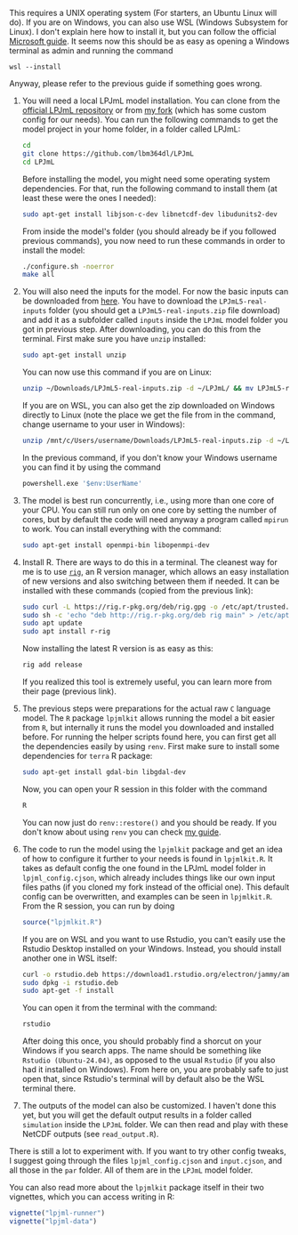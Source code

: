 This requires a UNIX operating system (For starters, an Ubuntu Linux will do).
If you are on Windows, you can also use WSL (Windows Subsystem for Linux).
I don't explain here how to install it, but you can follow the official
[Microsoft guide](https://learn.microsoft.com/en-us/windows/wsl/install).
It seems now this should be as easy as opening a Windows terminal as admin
and running the command 
```
wsl --install
```
Anyway, please refer to the previous guide if something goes wrong.

1. You will need a local LPJmL model installation. You can clone from the
    [official LPJmL repository](https://github.com/PIK-LPJmL/LPJmL) or from
    [my fork](https://github.com/lbm364dl/LPJmL) (which has some custom config
    for our needs). You can run the following commands to get the model project
    in your home folder, in a folder called LPJmL:
    ```bash
    cd
    git clone https://github.com/lbm364dl/LPJmL
    cd LPJmL
    ```
    Before installing the model, you might need some operating system
    dependencies. For that, run the following command to install them (at
    least these were the ones I needed):
    ```bash
    sudo apt-get install libjson-c-dev libnetcdf-dev libudunits2-dev
    ```
    From inside the model's folder (you should already be if you followed
    previous commands), you now need to run these commands in order to install
    the model:
    ```bash
    ./configure.sh -noerror
    make all
    ```

2. You will also need the inputs for the model. For now the basic inputs
    can be downloaded from
    [here](https://saco.csic.es/s/nrJ3JGPZyZeQMW8?path=%2FData).
    You have to download the `LPJmL5-real-inputs` folder (you should get a
    `LPJmL5-real-inputs.zip` file download) and add it as a subfolder called
    `inputs` inside the `LPJmL` model folder you got in previous step. After
    downloading, you can do this from the terminal. First make sure you have
    `unzip` installed:
    ```bash
    sudo apt-get install unzip
    ```
    You can now use this command if you are on Linux:
    ```bash
    unzip ~/Downloads/LPJmL5-real-inputs.zip -d ~/LPJmL/ && mv LPJmL5-real-inputs inputs
    ```
    If you are on WSL, you can also get the zip downloaded on Windows directly
    to Linux (note the place we get the file from in the command, change
    username to your user in Windows):
    ```bash
    unzip /mnt/c/Users/username/Downloads/LPJmL5-real-inputs.zip -d ~/LPJmL/ && mv LPJmL5-real-inputs inputs
    ```
    In the previous command, if you don't know your Windows username you can
    find it by using the command
    ```bash
    powershell.exe '$env:UserName'
    ```

3. The model is best run concurrently, i.e., using more than one core
    of your CPU. You can still run only on one core by setting the number of
    cores, but by default the code will need anyway a program called `mpirun`
    to work. You can install everything with the command:
    ```bash
    sudo apt-get install openmpi-bin libopenmpi-dev
    ```

4. Install R. There are ways to do this in a terminal. The cleanest way for
    me is to use [`rig`](https://github.com/r-lib/rig), an R version manager,
    which allows an easy installation of new versions and also switching
    between them if needed. It can be installed with these commands (copied
    from the previous link):
    ```bash
    sudo curl -L https://rig.r-pkg.org/deb/rig.gpg -o /etc/apt/trusted.gpg.d/rig.gpg
    sudo sh -c 'echo "deb http://rig.r-pkg.org/deb rig main" > /etc/apt/sources.list.d/rig.list'
    sudo apt update
    sudo apt install r-rig
    ```
    Now installing the latest R version is as easy as this:
    ```bash
    rig add release
    ```
    If you realized this tool is extremely useful, you can learn more from
    their page (previous link).

5. The previous steps were preparations for the actual raw `C` language model.
    The `R` package `lpjmlkit` allows running the model a bit easier from `R`,
    but internally it runs the model you downloaded and installed before. For
    running the helper scripts found here, you can first get all the
    dependencies easily by using `renv`. First make sure to install some
    dependencies for `terra` R package:
    ```bash
    sudo apt-get install gdal-bin libgdal-dev
    ```
    Now, you can open your R session in this folder with the command
    ```bash
    R
    ```
    You can now just do `renv::restore()` and you should be ready. If you
    don't know about using `renv` you can check
    [my guide](https://eduaguilera.github.io/WHEP/articles/workflow-intro.html#virtual-environments-with-renv).

6. The code to run the model using the `lpjmlkit` package and get an idea of
    how to configure it further to your needs is found in `lpjmlkit.R`. It
    takes as default config the one found in the LPJmL model folder in
    `lpjml_config.cjson`, which already includes things like our own input
    files paths (if you cloned my fork instead of the official one). This
    default config can be overwritten, and examples can be seen in
    `lpjmlkit.R`. From the R session, you can run by doing
    ```r
    source("lpjmlkit.R")
    ```
    If you are on WSL and you want to use Rstudio, you can't easily use the
    Rstudio Desktop installed on your Windows. Instead, you should install
    another one in WSL itself:
    ```bash
    curl -o rstudio.deb https://download1.rstudio.org/electron/jammy/amd64/rstudio-2025.05.0-496-amd64.deb
    sudo dpkg -i rstudio.deb
    sudo apt-get -f install
    ```
    You can open it from the terminal with the command:
    ```bash
    rstudio
    ```
    After doing this once, you should probably find a shorcut on your Windows
    if you search apps. The name should be something like
    `Rstudio (Ubuntu-24.04)`, as opposed to the usual `Rstudio` (if you also
    had it installed on Windows). From here on, you are probably safe to just
    open that, since Rstudio's terminal will by default also be the WSL
    terminal there.

7. The outputs of the model can also be customized. I haven't done this yet, but
    you will get the default output results in a folder called `simulation` inside
    the `LPJmL` folder. We can then read and play with these NetCDF outputs (see
    `read_output.R`).

There is still a lot to experiment with. If you want to try other config tweaks,
I suggest going through the files `lpjml_config.cjson` and `input.cjson`, and
all those in the `par` folder. All of them are in the `LPJmL` model folder.

You can also read more about the `lpjmlkit` package itself in their two
vignettes, which you can access writing in R:
```r
vignette("lpjml-runner")
vignette("lpjml-data")
```
